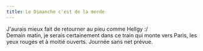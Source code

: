 ```yaml
---
title: Le Dimanche c'est de la merde
---
```


J'aurais mieux fait de retourner au pieu comme Hellgy :/  
Demain matin, je serais certainement dans ce train qui monte vers Paris, les
yeux rouges et à moitié ouverts. Journée sans net prévue.

